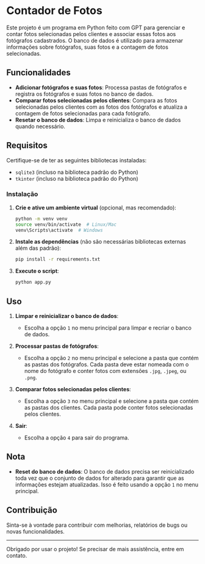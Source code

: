 # Contador de Fotos

Este projeto é um programa em Python feito com GPT para gerenciar e contar fotos selecionadas pelos clientes e associar essas fotos aos fotógrafos cadastrados. O banco de dados é utilizado para armazenar informações sobre fotógrafos, suas fotos e a contagem de fotos selecionadas.

## Funcionalidades

- **Adicionar fotógrafos e suas fotos**: Processa pastas de fotógrafos e registra os fotógrafos e suas fotos no banco de dados.
- **Comparar fotos selecionadas pelos clientes**: Compara as fotos selecionadas pelos clientes com as fotos dos fotógrafos e atualiza a contagem de fotos selecionadas para cada fotógrafo.
- **Resetar o banco de dados**: Limpa e reinicializa o banco de dados quando necessário.

## Requisitos

Certifique-se de ter as seguintes bibliotecas instaladas:

- `sqlite3` (incluso na biblioteca padrão do Python)
- `tkinter` (incluso na biblioteca padrão do Python)

### Instalação

1. **Crie e ative um ambiente virtual** (opcional, mas recomendado):

   ```bash
   python -m venv venv
   source venv/bin/activate  # Linux/Mac
   venv\Scripts\activate  # Windows
   ```

2. **Instale as dependências** (não são necessárias bibliotecas externas além das padrão):

   ```bash
   pip install -r requirements.txt
   ```

3. **Execute o script**:
   ```bash
   python app.py
   ```

## Uso

1. **Limpar e reinicializar o banco de dados**:

   - Escolha a opção `1` no menu principal para limpar e recriar o banco de dados.

2. **Processar pastas de fotógrafos**:

   - Escolha a opção `2` no menu principal e selecione a pasta que contém as pastas dos fotógrafos. Cada pasta deve estar nomeada com o nome do fotógrafo e conter fotos com extensões `.jpg`, `.jpeg`, ou `.png`.

3. **Comparar fotos selecionadas pelos clientes**:

   - Escolha a opção `3` no menu principal e selecione a pasta que contém as pastas dos clientes. Cada pasta pode conter fotos selecionadas pelos clientes.

4. **Sair**:
   - Escolha a opção `4` para sair do programa.

## Nota

- **Reset do banco de dados**: O banco de dados precisa ser reinicializado toda vez que o conjunto de dados for alterado para garantir que as informações estejam atualizadas. Isso é feito usando a opção `1` no menu principal.

## Contribuição

Sinta-se à vontade para contribuir com melhorias, relatórios de bugs ou novas funcionalidades.

---

Obrigado por usar o projeto! Se precisar de mais assistência, entre em contato.
